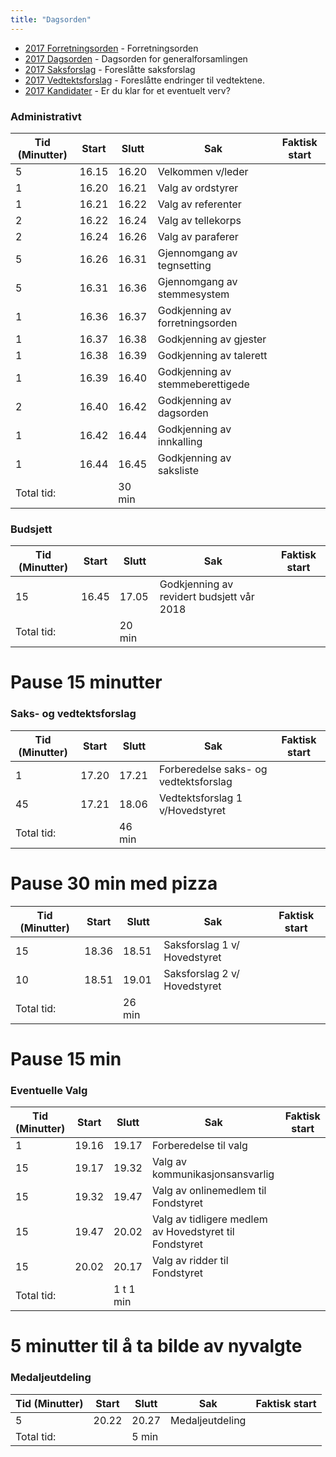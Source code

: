 ```yaml
---
title: "Dagsorden"
---
```


* [2017 Forretningsorden](/wiki/online/generalforsamlingen/ekstra2017/forretningsorden) - Forretningsorden
* [2017 Dagsorden](/wiki/online/generalforsamlingen/ekstra2017/dagsorden) - Dagsorden for generalforsamlingen
* [2017 Saksforslag](/wiki/online/generalforsamlingen/ekstra2017/saksforslag) - Foreslåtte saksforslag
* [2017 Vedtektsforslag](/wiki/online/generalforsamlingen/ekstra2017/vedtektsforslag) - Foreslåtte endringer til vedtektene. 
* [2017 Kandidater](/wiki/online/generalforsamlingen/ekstra2017/valg) - Er du klar for et eventuelt verv?


### Administrativt
|  Tid (Minutter) | Start   | Slutt   | Sak   | Faktisk start   |
|---|---|---|---|---|
| 5 | 16.15 | 16.20 | Velkommen v/leder |   |
| 1 | 16.20 | 16.21 | Valg av ordstyrer  |   |
| 1 | 16.21 | 16.22 | Valg av referenter |   |
| 2 | 16.22 | 16.24 | Valg av tellekorps  |   |
| 2 | 16.24 | 16.26 | Valg av paraferer  |  |
| 5 | 16.26 | 16.31 | Gjennomgang av tegnsetting  |  |
| 5 | 16.31 | 16.36 | Gjennomgang av stemmesystem  |  |
| 1 | 16.36 | 16.37 | Godkjenning av forretningsorden  | |
| 1 | 16.37 | 16.38 | Godkjenning av gjester  |  |
| 1 | 16.38 | 16.39 | Godkjenning av talerett  |   |
| 1 | 16.39 | 16.40 | Godkjenning av stemmeberettigede  |   |
| 2 | 16.40 | 16.42 | Godkjenning av dagsorden  |  |
| 1 | 16.42 | 16.44 | Godkjenning av innkalling  |   |
| 1 | 16.44 | 16.45 | Godkjenning av saksliste  |  |
| Total tid: | |30 min|


### Budsjett
|  Tid (Minutter) | Start   | Slutt   | Sak   | Faktisk start   |
|---|---|---|---|---|
| 15 | 16.45  | 17.05  | Godkjenning av revidert budsjett vår 2018  |    
| Total tid: | |20 min|

# Pause 15 minutter

### Saks- og vedtektsforslag
|  Tid (Minutter) | Start   | Slutt   | Sak   | Faktisk start   |
|---|---|---|---|---|
| 1   | 17.20 | 17.21 | Forberedelse saks- og vedtektsforslag |  |
| 45 | 17.21 | 18.06 | Vedtektsforslag 1 v/Hovedstyret  |   |
| Total tid: | |46 min|

# Pause 30 min med pizza

|  Tid (Minutter) | Start   | Slutt   | Sak   | Faktisk start   |
|---|---|---|---|---|
| 15   | 18.36 | 18.51 | Saksforslag 1 v/ Hovedstyret |  |
| 10   | 18.51 | 19.01 | Saksforslag 2 v/ Hovedstyret |  |
| Total tid: | |26 min|


# Pause 15 min

### Eventuelle Valg
|  Tid (Minutter) | Start   | Slutt   | Sak   | Faktisk start   |
|---|---|---|---|---|
| 1 | 19.16  | 19.17  | Forberedelse til valg  |  |
| 15 | 19.17  | 19.32  | Valg av kommunikasjonsansvarlig  |  |
| 15 | 19.32  | 19.47  | Valg av onlinemedlem til Fondstyret  |  |
| 15 | 19.47  | 20.02  | Valg av tidligere medlem av Hovedstyret til Fondstyret  |  |
| 15 | 20.02  | 20.17  | Valg av ridder til Fondstyret  |  |
| Total tid: | |1 t 1 min|

# 5 minutter til å ta bilde av nyvalgte

### Medaljeutdeling
|  Tid (Minutter) | Start   | Slutt   | Sak   | Faktisk start   |
|---|---|---|---|---|
| 5 | 20.22  | 20.27  | Medaljeutdeling  |   |
| Total tid: | |5 min|